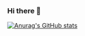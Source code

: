 ### Hi there 👋

[![Anurag's GitHub stats](https://github-readme-stats.vercel.app/api?username=Fuksmate)](https://github.com/Fuksmate/github-readme-stats)

<!--
**Fuksmate/Fuksmate** is a ✨ _special_ ✨ repository because its `README.md` (this file) appears on your GitHub profile.

Here are some ideas to get you started:

- 🔭 I’m currently working on ...
- 🌱 I’m currently learning ...
- 👯 I’m looking to collaborate on ...
- 🤔 I’m looking for help with ...
- 💬 Ask me about ...
- 📫 How to reach me: ...
- 😄 Pronouns: ...
- ⚡ Fun fact: ...
-->
